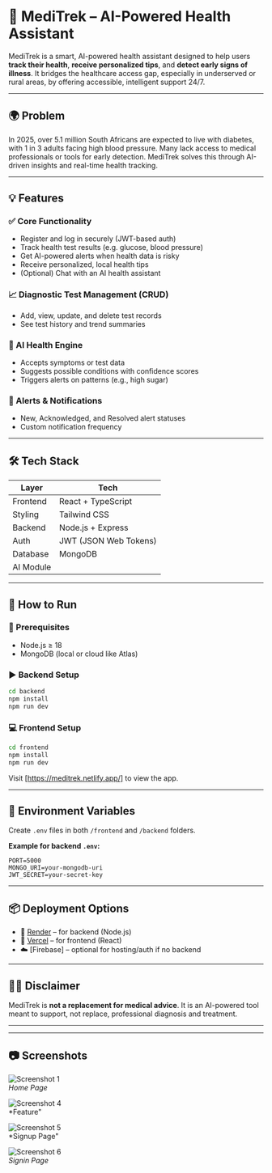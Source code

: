 # 🧠 MediTrek – AI-Powered Health Assistant

MediTrek is a smart, AI-powered health assistant designed to help users **track their health**, **receive personalized tips**, and **detect early signs of illness**. It bridges the healthcare access gap, especially in underserved or rural areas, by offering accessible, intelligent support 24/7.

---

## 🌍 Problem

In 2025, over 5.1 million South Africans are expected to live with diabetes, with 1 in 3 adults facing high blood pressure. Many lack access to medical professionals or tools for early detection. MediTrek solves this through AI-driven insights and real-time health tracking.

---

## 💡 Features

### ✅ Core Functionality

- Register and log in securely (JWT-based auth)
- Track health test results (e.g. glucose, blood pressure)
- Get AI-powered alerts when health data is risky
- Receive personalized, local health tips
- (Optional) Chat with an AI health assistant

### 📈 Diagnostic Test Management (CRUD)

- Add, view, update, and delete test records
- See test history and trend summaries

### 🧠 AI Health Engine

- Accepts symptoms or test data
- Suggests possible conditions with confidence scores
- Triggers alerts on patterns (e.g., high sugar)

### 🔔 Alerts & Notifications

- New, Acknowledged, and Resolved alert statuses
- Custom notification frequency

---

## 🛠️ Tech Stack

| Layer     | Tech                  |
| --------- | --------------------- |
| Frontend  | React + TypeScript    |
| Styling   | Tailwind CSS          |
| Backend   | Node.js + Express     |
| Auth      | JWT (JSON Web Tokens) |
| Database  | MongoDB               |
| AI Module |                       |

---

## 🚀 How to Run

### 🔧 Prerequisites

- Node.js ≥ 18
- MongoDB (local or cloud like Atlas)

### ▶️ Backend Setup

```bash
cd backend
npm install
npm run dev
```

### 💻 Frontend Setup

```bash
cd frontend
npm install
npm run dev
```

Visit [https://meditrek.netlify.app/] to view the app.

---

## 🔐 Environment Variables

Create `.env` files in both `/frontend` and `/backend` folders.

**Example for backend `.env`:**

```env
PORT=5000
MONGO_URI=your-mongodb-uri
JWT_SECRET=your-secret-key
```

---

## 📦 Deployment Options

- 🔄 [Render](https://render.com) – for backend (Node.js)
- 🔼 [Vercel](https://vercel.com) – for frontend (React)
- ☁️ [Firebase] – optional for hosting/auth if no backend

---

## 👨‍⚕️ Disclaimer

MediTrek is **not a replacement for medical advice**. It is an AI-powered tool meant to support, not replace, professional diagnosis and treatment.

---

---
## 📷 Screenshots
![Screenshot 1](meditrekfrontend/screenshots/Screenshot%202025-07-29%20230417.png)  
*Home Page*

![Screenshot 4](meditrekfrontend/screenshots/Screenshot%202025-07-29%20230501.png)  
*Feature"

![Screenshot 5](meditrekfrontend/screenshots/Screenshot%202025-07-29%20230519.png)  
*Signup Page"

![Screenshot 6](meditrekfrontend/screenshots/Screenshot%202025-07-29%20230525.png)  
*Signin Page*

